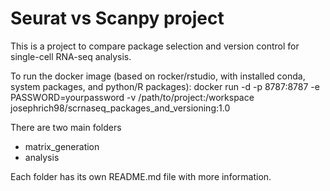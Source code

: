 # Seurat vs Scanpy project

This is a project to compare package selection and version control for single-cell RNA-seq analysis.

To run the docker image (based on rocker/rstudio, with installed conda, system packages, and python/R packages):
docker run -d -p 8787:8787 -e PASSWORD=yourpassword -v /path/to/project:/workspace josephrich98/scrnaseq_packages_and_versioning:1.0

There are two main folders
- matrix_generation
- analysis

Each folder has its own README.md file with more information.
